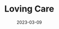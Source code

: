 ---
title: Loving Care
description: How to care for others.
date: 2023-03-09
lang: en
published: false
series: political thinking!
og_image: ""
og_image_alt: ""
og_image_width: ""
og_image_height: ""
---